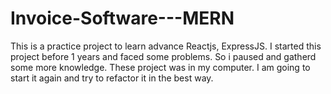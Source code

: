 # Invoice-Software---MERN
This is a practice project to learn advance Reactjs, ExpressJS. I started this project before 1 years and faced some problems. So i paused and gatherd some more knowledge. These project was in my computer. I am going to start it again and try to refactor it in the best way.

